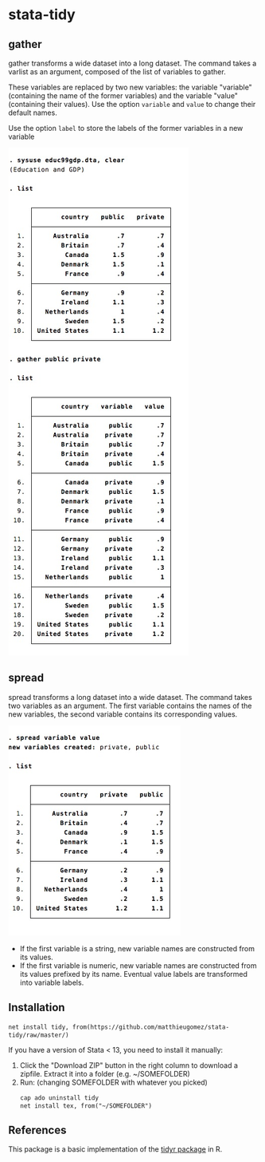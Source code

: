 stata-tidy
===========


## gather
gather transforms a wide dataset into a long dataset. The command takes a varlist as an argument, composed of the list of variables to gather.

These variables are replaced by two new variables: the variable "variable" (containing the name of the former variables) and the variable "value" (containing their values). Use the option `variable` and `value` to change their default names.

Use the option  `label`  to store the labels of the former variables in a new variable


![](img/gather.jpg)


## spread
spread transforms a long dataset into a wide dataset. The command takes two variables as an argument. The first variable contains the names of the new variables, the second variable contains its corresponding values.

![](img/spread.jpg)

- If the first variable is a string, new variable names are constructed from its values.
- If the first variable is numeric, new variable names are constructed from its values prefixed by its name. Eventual value labels are transformed into variable labels.


## Installation
```
net install tidy, from(https://github.com/matthieugomez/stata-tidy/raw/master/)
```

If you have a version of Stata < 13, you need to install it manually:
1. Click the "Download ZIP" button in the right column to download a zipfile. Extract it into a folder (e.g. ~/SOMEFOLDER)
2. Run: (changing SOMEFOLDER with whatever you picked)
	```
	cap ado uninstall tidy
	net install tex, from("~/SOMEFOLDER")
	```

## References
This package is a basic implementation of the [tidyr package](https://github.com/hadley/tidyr) in R.